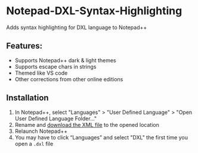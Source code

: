 # Notepad-DXL-Syntax-Highlighting
Adds syntax highlighting for DXL language to Notepad++


## Features:
* Supports Notepad++ dark & light themes
*	Supports escape chars in strings
*	Themed like VS code
*	Other corrections from other online editions

## Installation
1.	In Notepad++, select "Languages" > "User Defined Language" > "Open User Defined Language Folder…"
4.	Rename and [download the XML file](https://github.com/FreddieDev/Notepad-DXL-Syntax-Highlighting/raw/master/userDefinedLang-dxl.default.modern.xml) to the opened location
5.	Relaunch Notepad++
6.	You may have to click “Languages” and select "DXL" the first time you open a `.dxl` file

